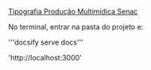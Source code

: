 [Tipografia Produção Multimídica Senac](http://bit.ly/tipo2021a)

No terminal, entrar na pasta do projeto e:

'''docsify serve docs'''

'http://localhost:3000'
